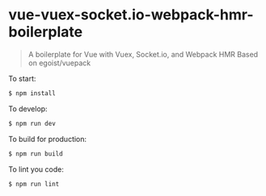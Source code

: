 # vue-vuex-socket.io-webpack-hmr-boilerplate

> A boilerplate for Vue with Vuex, Socket.io, and Webpack HMR
> Based on egoist/vuepack

To start:

```bash
$ npm install
```

To develop:

```bash
$ npm run dev
```

To build for production:

```bash
$ npm run build
```

To lint you code:

```bash
$ npm run lint
```
